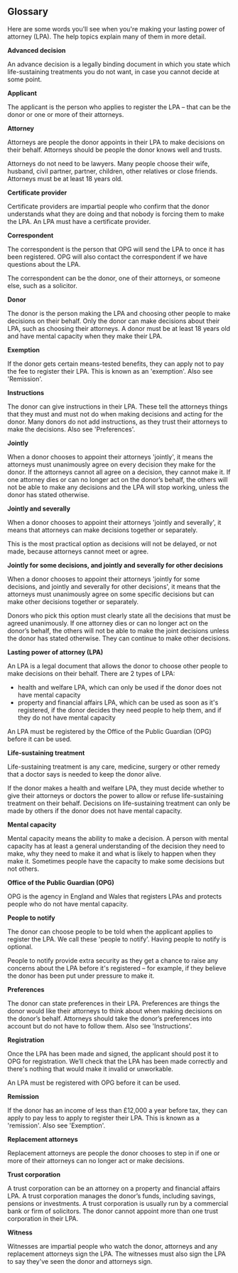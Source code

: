 ## Glossary

Here are some words you'll see when you're making your lasting power of attorney (LPA). The help topics explain many of them in more detail.

**Advanced decision**

An advance decision is a legally binding document in which you state which life-sustaining treatments you do not want, in case you cannot decide at some point.

**Applicant**

The applicant is the person who applies to register the LPA – that can be the donor or one or more of their attorneys.

**Attorney**

Attorneys are people the donor appoints in their LPA to make decisions on their behalf. Attorneys should be people the donor knows well and trusts.

Attorneys do not need to be lawyers. Many people choose their wife, husband, civil partner, partner, children, other relatives or close friends. Attorneys must be at least 18 years old.

**Certificate provider**

Certificate providers are impartial people who confirm that the donor understands what they are doing and that nobody is forcing them to make the LPA. An LPA must have a certificate provider.

**Correspondent**

The correspondent is the person that OPG will send the LPA to once it has been registered. OPG will also contact the correspondent if we have questions about the LPA.

The correspondent can be the donor, one of their attorneys, or someone else, such as a solicitor.

**Donor**

The donor is the person making the LPA and choosing other people to make decisions on their behalf. Only the donor can make decisions about their LPA, such as choosing their attorneys. A donor must be at least 18 years old and have mental capacity when they make their LPA.

**Exemption**

If the donor gets certain means-tested benefits, they can apply not to pay the fee to register their LPA. This is known as an 'exemption'. Also see 'Remission'.

**Instructions**

The donor can give instructions in their LPA. These tell the attorneys things that they must and must not do when making decisions and acting for the donor. Many donors do not add instructions, as they trust their attorneys to make the decisions. Also see 'Preferences'.

**Jointly**

When a donor chooses to appoint their attorneys 'jointly', it means the attorneys must unanimously agree on every decision they make for the donor. If the attorneys cannot all agree on a decision, they cannot make it. If one attorney dies or can no longer act on the donor’s behalf, the others will not be able to make any decisions and the LPA will stop working, unless the donor has stated otherwise.

**Jointly and severally**

When a donor chooses to appoint their attorneys 'jointly and severally', it means that attorneys can make decisions together or separately.

This is the most practical option as decisions will not be delayed, or not made, because attorneys cannot meet or agree.

**Jointly for some decisions, and jointly and severally for other decisions**

When a donor chooses to appoint their attorneys 'jointly for some decisions, and jointly and severally for other decisions', it means that the attorneys must unanimously agree on some specific decisions but can make other decisions together or separately.

Donors who pick this option must clearly state all the decisions that must be agreed unanimously. If one attorney dies or can no longer act on the donor’s behalf, the others will not be able to make the joint decisions unless the donor has stated otherwise. They can continue to make other decisions.

**Lasting power of attorney (LPA)**

An LPA is a legal document that allows the donor to choose other people to make decisions on their behalf. There are 2 types of LPA:

* health and welfare LPA, which can only be used if the donor does not have mental capacity
* property and financial affairs LPA, which can be used as soon as it's registered, if the donor decides they need people to help them, and if they do not have mental capacity

An LPA must be registered by the Office of the Public Guardian (OPG) before it can be used.

**Life-sustaining treatment**

Life-sustaining treatment is any care, medicine, surgery or other remedy that a doctor says is needed to keep the donor alive.

If the donor makes a health and welfare LPA, they must decide whether to give their attorneys or doctors the power to allow or refuse life-sustaining treatment on their behalf. Decisions on life-sustaining treatment can only be made by others if the donor does not have mental capacity.

**Mental capacity**

Mental capacity means the ability to make a decision. A person with mental capacity has at least a general understanding of the decision they need to make, why they need to make it and what is likely to happen when they make it. Sometimes people have the capacity to make some decisions but not others.

**Office of the Public Guardian (OPG)**

OPG is the agency in England and Wales that registers LPAs and protects people who do not have mental capacity.

**People to notify**

The donor can choose people to be told when the applicant applies to register the LPA. We call these 'people to notify'. Having people to notify is optional.

People to notify provide extra security as they get a chance to raise any concerns about the LPA before it's registered – for example, if they believe the donor has been put under pressure to make it.

**Preferences**

The donor can state preferences in their LPA. Preferences are things the donor would like their attorneys to think about when making decisions on the donor’s behalf. Attorneys should take the donor’s preferences into account but do not have to follow them. Also see 'Instructions'.

**Registration**

Once the LPA has been made and signed, the applicant should post  it to OPG for registration. We’ll check that the LPA has been made correctly and there's nothing that would make it invalid or unworkable.

An LPA must be registered with OPG before it can be used.

**Remission**

If the donor has an income of less than £12,000 a year before tax, they can apply to pay less to apply to register their LPA. This is known as a 'remission'. Also see 'Exemption'.

**Replacement attorneys**

Replacement attorneys are people the donor chooses to step in if one or more of their attorneys can no longer act or make decisions.

**Trust corporation**

A trust corporation can be an attorney on a property and financial affairs LPA. A trust corporation manages the donor’s funds, including savings, pensions or investments. A trust corporation is usually run by a commercial bank or firm of solicitors. The donor cannot appoint more than one trust corporation in their LPA.

**Witness**

Witnesses are impartial people who watch the donor, attorneys and any replacement attorneys sign the LPA. The witnesses must also sign the LPA to say they've seen the donor and attorneys sign.

